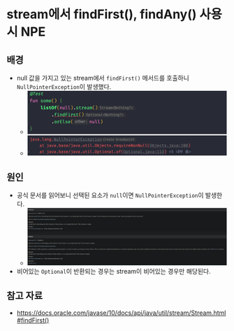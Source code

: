 # stream에서 findFirst(), findAny() 사용시 NPE

## 배경

- null 값을 가지고 있는 stream에서 `findFirst()` 메서드를 호출하니 `NullPointerException`이 발생했다.
	- ![](assets/Pasted%20image%2020231025195210.png)
	- ![](assets/Pasted%20image%2020231025195233.png)

## 원인

- 공식 문서를 읽어보니 선택된 요소가 `null`이면 `NullPointerException`이 발생한다.
	- ![](assets/Pasted%20image%2020231025195111.png)
- 비어있는 `Optional`이 반환되는 경우는 stream이 비어있는 경우만 해당된다.

## 참고 자료

- https://docs.oracle.com/javase/10/docs/api/java/util/stream/Stream.html#findFirst()